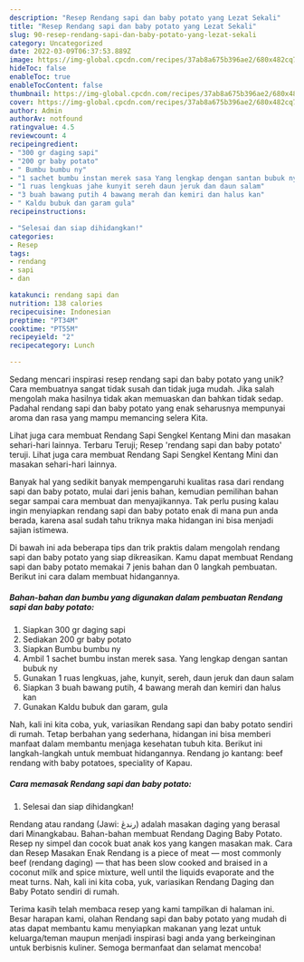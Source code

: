```yaml
---
description: "Resep Rendang sapi dan baby potato yang Lezat Sekali"
title: "Resep Rendang sapi dan baby potato yang Lezat Sekali"
slug: 90-resep-rendang-sapi-dan-baby-potato-yang-lezat-sekali
category: Uncategorized
date: 2022-03-09T06:37:53.889Z
image: https://img-global.cpcdn.com/recipes/37ab8a675b396ae2/680x482cq70/rendang-sapi-dan-baby-potato-foto-resep-utama.jpg
hideToc: false
enableToc: true
enableTocContent: false
thumbnail: https://img-global.cpcdn.com/recipes/37ab8a675b396ae2/680x482cq70/rendang-sapi-dan-baby-potato-foto-resep-utama.jpg
cover: https://img-global.cpcdn.com/recipes/37ab8a675b396ae2/680x482cq70/rendang-sapi-dan-baby-potato-foto-resep-utama.jpg
author: Admin
authorAv: notfound
ratingvalue: 4.5
reviewcount: 4
recipeingredient:
- "300 gr daging sapi"
- "200 gr baby potato"
- " Bumbu bumbu ny"
- "1 sachet bumbu instan merek sasa Yang lengkap dengan santan bubuk ny"
- "1 ruas lengkuas jahe kunyit sereh daun jeruk dan daun salam"
- "3 buah bawang putih 4 bawang merah dan kemiri dan halus kan"
- " Kaldu bubuk dan garam gula"
recipeinstructions:

- "Selesai dan siap dihidangkan!"
categories:
- Resep
tags:
- rendang
- sapi
- dan

katakunci: rendang sapi dan 
nutrition: 138 calories
recipecuisine: Indonesian
preptime: "PT34M"
cooktime: "PT55M"
recipeyield: "2"
recipecategory: Lunch

---
```





Sedang mencari inspirasi resep rendang sapi dan baby potato yang unik? Cara membuatnya sangat tidak susah dan tidak juga mudah. Jika salah mengolah maka hasilnya tidak akan memuaskan dan bahkan tidak sedap. Padahal rendang sapi dan baby potato yang enak seharusnya mempunyai aroma dan rasa yang mampu memancing selera Kita.





Lihat juga cara membuat Rendang Sapi Sengkel Kentang Mini dan masakan sehari-hari lainnya. Terbaru Teruji; Resep &#39;rendang sapi dan baby potato&#39; teruji. Lihat juga cara membuat Rendang Sapi Sengkel Kentang Mini dan masakan sehari-hari lainnya.

Banyak hal yang sedikit banyak mempengaruhi kualitas rasa dari rendang sapi dan baby potato, mulai dari jenis bahan, kemudian pemilihan bahan segar sampai cara membuat dan menyajikannya. Tak perlu pusing kalau ingin menyiapkan rendang sapi dan baby potato enak di mana pun anda berada, karena asal sudah tahu triknya maka hidangan ini bisa menjadi sajian istimewa.






Di bawah ini ada beberapa tips dan trik praktis dalam mengolah rendang sapi dan baby potato yang siap dikreasikan. Kamu dapat membuat Rendang sapi dan baby potato memakai 7 jenis bahan dan 0 langkah pembuatan. Berikut ini cara dalam membuat hidangannya.

<!--inarticleads1-->

##### Bahan-bahan dan bumbu yang digunakan dalam pembuatan Rendang sapi dan baby potato:

1. Siapkan 300 gr daging sapi
1. Sediakan 200 gr baby potato
1. Siapkan  Bumbu bumbu ny
1. Ambil 1 sachet bumbu instan merek sasa. Yang lengkap dengan santan bubuk ny
1. Gunakan 1 ruas lengkuas, jahe, kunyit, sereh, daun jeruk dan daun salam
1. Siapkan 3 buah bawang putih, 4 bawang merah dan kemiri dan halus kan
1. Gunakan  Kaldu bubuk dan garam, gula


Nah, kali ini kita coba, yuk, variasikan Rendang sapi dan baby potato sendiri di rumah. Tetap berbahan yang sederhana, hidangan ini bisa memberi manfaat dalam membantu menjaga kesehatan tubuh kita. Berikut ini langkah-langkah untuk membuat hidangannya. Rendang jo kantang: beef rendang with baby potatoes, speciality of Kapau. 

<!--inarticleads2-->

##### Cara memasak Rendang sapi dan baby potato:


1. Selesai dan siap dihidangkan!

Rendang atau randang (Jawi: رندڠ) adalah masakan daging yang berasal dari Minangkabau. Bahan-bahan membuat Rendang Daging Baby Potato. Resep ny simpel dan cocok buat anak kos yang kangen masakan mak. Cara dan Resep Masakan Enak Rendang is a piece of meat — most commonly beef (rendang daging) — that has been slow cooked and braised in a coconut milk and spice mixture, well until the liquids evaporate and the meat turns. Nah, kali ini kita coba, yuk, variasikan Rendang Daging dan Baby Potato sendiri di rumah. 

Terima kasih telah membaca resep yang kami tampilkan di halaman ini. Besar harapan kami, olahan Rendang sapi dan baby potato yang mudah di atas dapat membantu kamu menyiapkan makanan yang lezat untuk keluarga/teman maupun menjadi inspirasi bagi anda yang berkeinginan untuk berbisnis kuliner. Semoga bermanfaat dan selamat mencoba!
